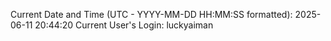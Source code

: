 Current Date and Time (UTC - YYYY-MM-DD HH:MM:SS formatted): 2025-06-11 20:44:20
Current User's Login: luckyaiman

